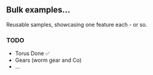 ## Bulk examples...
Reusable samples, showcasing one feature each - or so.

### TODO
- Torus Done &#9989;
- Gears (worm gear and Co)
- ...
